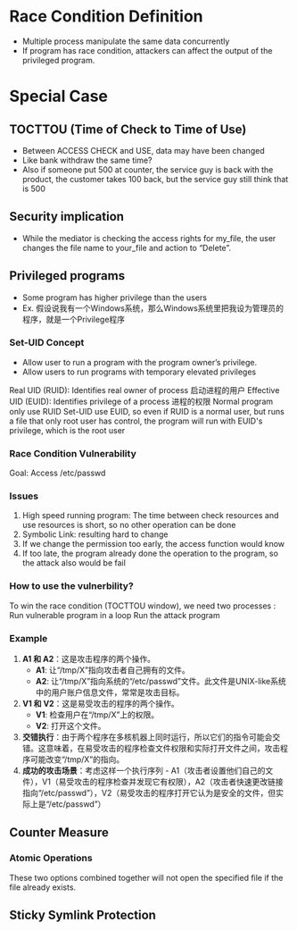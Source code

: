 # Race Condition Definition
- Multiple process manipulate the same data concurrently
- If program has race condition, attackers can affect the output of the privileged program. 
# Special Case
## TOCTTOU (Time of Check to Time of Use)
- Between ACCESS CHECK and USE, data may have been changed
- Like bank withdraw the same time? 
- Also if someone put 500 at counter, the service guy is back with the product, the customer takes 100 back, but the service guy still think that is 500
## Security implication
- While the mediator is checking the access rights for my_file, the user changes the file name to your_file and action to “Delete”.
## Privileged programs
- Some program has higher privilege than the users
- Ex. 假设说我有一个Windows系统，那么Windows系统里把我设为管理员的程序，就是一个Privilege程序

### Set-UID Concept
- Allow user to run a program with the program owner’s privilege. 
- Allow users to run programs with temporary elevated privileges

Real UID (RUID): Identifies real owner of process	启动进程的用户
Effective UID (EUID): Identifies privilege of a process 进程的权限
Normal program only use RUID
Set-UID use EUID, so even if RUID is a normal user, but runs a file that only root user has control, the program will run with EUID's privilege, which is the root user

### Race Condition Vulnerability
Goal: Access /etc/passwd
### Issues
1. High speed running program: The time between check resources and use resources is short, so no other operation can be done
2. Symbolic Link: resulting hard to change
3. If we change the permission too early, the access function would know
4. If too late, the program already done the operation to the program, so the attack also would be fail
### How to use the vulnerbility?
To win the race condition (TOCTTOU window), we need two processes :
Run vulnerable program in a loop
Run the attack program

### Example 
1. **A1 和 A2**：这是攻击程序的两个操作。
    - **A1**: 让“/tmp/X”指向攻击者自己拥有的文件。
    - **A2**: 让“/tmp/X”指向系统的“/etc/passwd”文件。此文件是UNIX-like系统中的用户账户信息文件，常常是攻击目标。
2. **V1 和 V2**：这是易受攻击的程序的两个操作。
    - **V1**: 检查用户在“/tmp/X”上的权限。
    - **V2**: 打开这个文件。
3. **交错执行**：由于两个程序在多核机器上同时运行，所以它们的指令可能会交错。这意味着，在易受攻击的程序检查文件权限和实际打开文件之间，攻击程序可能改变“/tmp/X”的指向。
4. **成功的攻击场景**：考虑这样一个执行序列 - A1（攻击者设置他们自己的文件），V1（易受攻击的程序检查并发现它有权限），A2（攻击者快速更改链接指向“/etc/passwd”），V2（易受攻击的程序打开它认为是安全的文件，但实际上是“/etc/passwd”）

## Counter Measure
### Atomic Operations
These two options combined together will not open the specified file if the file already exists.
## Sticky Symlink Protection


